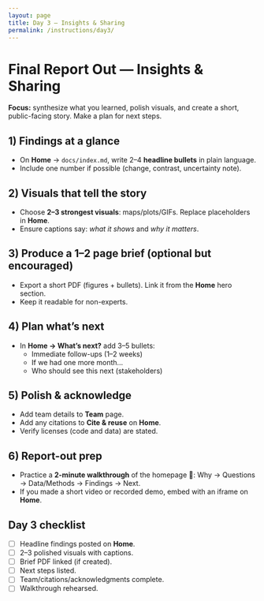 ```yaml
---
layout: page
title: Day 3 — Insights & Sharing
permalink: /instructions/day3/
---
```


# Final Report Out — Insights & Sharing
**Focus:** synthesize what you learned, polish visuals, and create a short, public-facing story. Make a plan for next steps.

## 1) Findings at a glance
- On **Home** → `docs/index.md`, write 2–4 **headline bullets** in plain language.
- Include one number if possible (change, contrast, uncertainty note).

## 2) Visuals that tell the story
- Choose **2–3 strongest visuals**: maps/plots/GIFs. Replace placeholders in **Home**.
- Ensure captions say: *what it shows* and *why it matters*.

## 3) Produce a 1–2 page brief (optional but encouraged)
- Export a short PDF (figures + bullets). Link it from the **Home** hero section.
- Keep it readable for non-experts.

## 4) Plan what’s next
- In **Home → What’s next?** add 3–5 bullets:
  - Immediate follow-ups (1–2 weeks)
  - If we had one more month…
  - Who should see this next (stakeholders)

## 5) Polish & acknowledge
- Add team details to **Team** page.
- Add any citations to **Cite & reuse** on **Home**.
- Verify licenses (code and data) are stated.

## 6) Report-out prep
- Practice a **2-minute walkthrough** of the homepage 📣: Why → Questions → Data/Methods → Findings → Next.
- If you made a short video or recorded demo, embed with an iframe on **Home**.

## Day 3 checklist
- [ ] Headline findings posted on **Home**.
- [ ] 2–3 polished visuals with captions.
- [ ] Brief PDF linked (if created).
- [ ] Next steps listed.
- [ ] Team/citations/acknowledgments complete.
- [ ] Walkthrough rehearsed.
